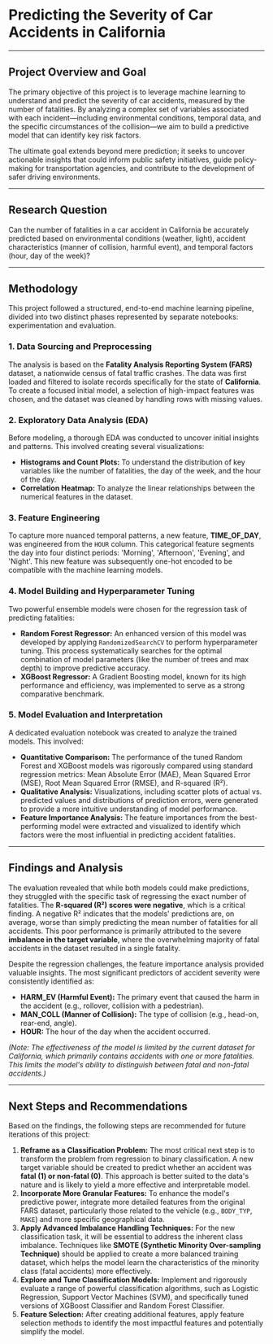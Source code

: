 # Predicting the Severity of Car Accidents in California

---

## Project Overview and Goal

The primary objective of this project is to leverage machine learning to understand and predict the severity of car accidents, measured by the number of fatalities. By analyzing a complex set of variables associated with each incident—including environmental conditions, temporal data, and the specific circumstances of the collision—we aim to build a predictive model that can identify key risk factors.

The ultimate goal extends beyond mere prediction; it seeks to uncover actionable insights that could inform public safety initiatives, guide policy-making for transportation agencies, and contribute to the development of safer driving environments.

---

## Research Question

Can the number of fatalities in a car accident in California be accurately predicted based on environmental conditions (weather, light), accident characteristics (manner of collision, harmful event), and temporal factors (hour, day of the week)?

---

## Methodology

This project followed a structured, end-to-end machine learning pipeline, divided into two distinct phases represented by separate notebooks: experimentation and evaluation.

### 1. Data Sourcing and Preprocessing
The analysis is based on the **Fatality Analysis Reporting System (FARS)** dataset, a nationwide census of fatal traffic crashes. The data was first loaded and filtered to isolate records specifically for the state of **California**. To create a focused initial model, a selection of high-impact features was chosen, and the dataset was cleaned by handling rows with missing values.

### 2. Exploratory Data Analysis (EDA)
Before modeling, a thorough EDA was conducted to uncover initial insights and patterns. This involved creating several visualizations:
* **Histograms and Count Plots:** To understand the distribution of key variables like the number of fatalities, the day of the week, and the hour of the day.
* **Correlation Heatmap:** To analyze the linear relationships between the numerical features in the dataset.

### 3. Feature Engineering
To capture more nuanced temporal patterns, a new feature, **TIME_OF_DAY**, was engineered from the `HOUR` column. This categorical feature segments the day into four distinct periods: 'Morning', 'Afternoon', 'Evening', and 'Night'. This new feature was subsequently one-hot encoded to be compatible with the machine learning models.

### 4. Model Building and Hyperparameter Tuning
Two powerful ensemble models were chosen for the regression task of predicting fatalities:
* **Random Forest Regressor:** An enhanced version of this model was developed by applying `RandomizedSearchCV` to perform hyperparameter tuning. This process systematically searches for the optimal combination of model parameters (like the number of trees and max depth) to improve predictive accuracy.
* **XGBoost Regressor:** A Gradient Boosting model, known for its high performance and efficiency, was implemented to serve as a strong comparative benchmark.

### 5. Model Evaluation and Interpretation
A dedicated evaluation notebook was created to analyze the trained models. This involved:
* **Quantitative Comparison:** The performance of the tuned Random Forest and XGBoost models was rigorously compared using standard regression metrics: Mean Absolute Error (MAE), Mean Squared Error (MSE), Root Mean Squared Error (RMSE), and R-squared (R²).
* **Qualitative Analysis:** Visualizations, including scatter plots of actual vs. predicted values and distributions of prediction errors, were generated to provide a more intuitive understanding of model performance.
* **Feature Importance Analysis:** The feature importances from the best-performing model were extracted and visualized to identify which factors were the most influential in predicting accident fatalities.

---

## Findings and Analysis

The evaluation revealed that while both models could make predictions, they struggled with the specific task of regressing the exact number of fatalities. The **R-squared (R²) scores were negative**, which is a critical finding. A negative R² indicates that the models' predictions are, on average, worse than simply predicting the mean number of fatalities for all accidents. This poor performance is primarily attributed to the severe **imbalance in the target variable**, where the overwhelming majority of fatal accidents in the dataset resulted in a single fatality.

Despite the regression challenges, the feature importance analysis provided valuable insights. The most significant predictors of accident severity were consistently identified as:

* **HARM_EV (Harmful Event):** The primary event that caused the harm in the accident (e.g., rollover, collision with a pedestrian).
* **MAN_COLL (Manner of Collision):** The type of collision (e.g., head-on, rear-end, angle).
* **HOUR:** The hour of the day when the accident occurred.

*(Note: The effectiveness of the model is limited by the current dataset for California, which primarily contains accidents with one or more fatalities. This limits the model's ability to distinguish between fatal and non-fatal accidents.)*

---

## Next Steps and Recommendations

Based on the findings, the following steps are recommended for future iterations of this project:

1.  **Reframe as a Classification Problem:** The most critical next step is to transform the problem from regression to binary classification. A new target variable should be created to predict whether an accident was **fatal (1) or non-fatal (0)**. This approach is better suited to the data's nature and is likely to yield a more effective and interpretable model.
2.  **Incorporate More Granular Features:** To enhance the model's predictive power, integrate more detailed features from the original FARS dataset, particularly those related to the vehicle (e.g., `BODY_TYP`, `MAKE`) and more specific geographical data.
3.  **Apply Advanced Imbalance Handling Techniques:** For the new classification task, it will be essential to address the inherent class imbalance. Techniques like **SMOTE (Synthetic Minority Over-sampling Technique)** should be applied to create a more balanced training dataset, which helps the model learn the characteristics of the minority class (fatal accidents) more effectively.
4.  **Explore and Tune Classification Models:** Implement and rigorously evaluate a range of powerful classification algorithms, such as Logistic Regression, Support Vector Machines (SVM), and specifically tuned versions of XGBoost Classifier and Random Forest Classifier.
5.  **Feature Selection:** After creating additional features, apply feature selection methods to identify the most impactful features and potentially simplify the model.
